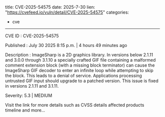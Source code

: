  
title: CVE-2025-54575
date: 2025-7-30
lien: "https://cvefeed.io/vuln/detail/CVE-2025-54575"
categories:
  - cve
---

CVE ID : CVE-2025-54575

Published :  July 30
2025
8:15 p.m. | 4 hours
49 minutes ago

Description : ImageSharp is a 2D graphics library. In versions below 2.1.11 and 3.0.0 through 3.1.10
a specially crafted GIF file containing a malformed comment extension block (with a missing block terminator) can cause the ImageSharp GIF decoder to enter an infinite loop while attempting to skip the block. This leads to a denial of service. Applications processing untrusted GIF input should upgrade to a patched version. This issue is fixed in versions 2.1.11 and 3.1.11.

Severity: 5.3 | MEDIUM

Visit the link for more details
such as CVSS details
affected products
timeline
and more...
